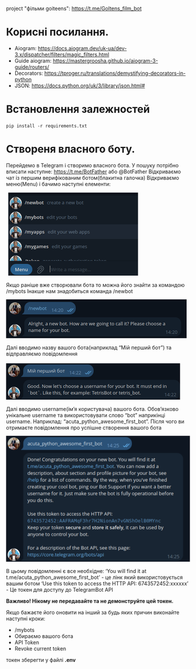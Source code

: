 
project "фільми goiteens": https://t.me/GoItens_film_bot


# Корисні посилання.
 - Aiogram: https://docs.aiogram.dev/uk-ua/dev-3.x/dispatcher/filters/magic_filters.html
 - Guide aiogram: https://mastergroosha.github.io/aiogram-3-guide/routers/
 - Decorators: https://tproger.ru/translations/demystifying-decorators-in-python
 - JSON: https://docs.python.org/uk/3/library/json.html#

# Встановлення залежностей

`pip install -r requirements.txt`


# Створеня власного боту.

Перейдемо в Telegram і створимо власного бота. У пошуку потрібно вписати наступне: https://t.me/BotFather або @BotFather
Відкриваємо чат із першим верифікованим ботом(блакитна галочка)
Відкриваємо меню(Menu) і бачимо наступні елементи:

![img.png](images/img.png)


Якщо раніше вже створювали бота то можна його знайти за командою /mybots 
Інакше нам знадобиться команда /newbot


![img.png](images/img_2.png)


Далі вводимо назву вашого бота(наприклад “Мій перший бот”) та відправляємо повідомлення


![img.png](images/img_3.png)


Далі вводимо username(ім’я користувача) вашого бота. Обов’язково унікальне username та використовувати слово “bot” наприкінці username. Наприклад: “acuta_python_awesome_first_bot”. Після чого ви отримаєте повідомлення про успішне створення вашого бота


![img_1.png](images/img_4.png)


В цьому повідомленні є все необхідне:
‘You will find it at t.me/acuta_python_awesome_first_bot’ - це лінк який використовується вашим ботом
‘Use this token to access the HTTP API:
6743572452:xxxxxx’ - Це токен для доступу до TelegramBot API

__Важливо! Нікому не передавайте та не демонструйте цей токен.__

Якщо бажаєте його оновити на інший за будь яких причин виконайте наступні кроки:
 - /mybots
 - Обираємо вашого бота
 - API Token
 - Revoke current token

токен зберегти у файлі **.env**
